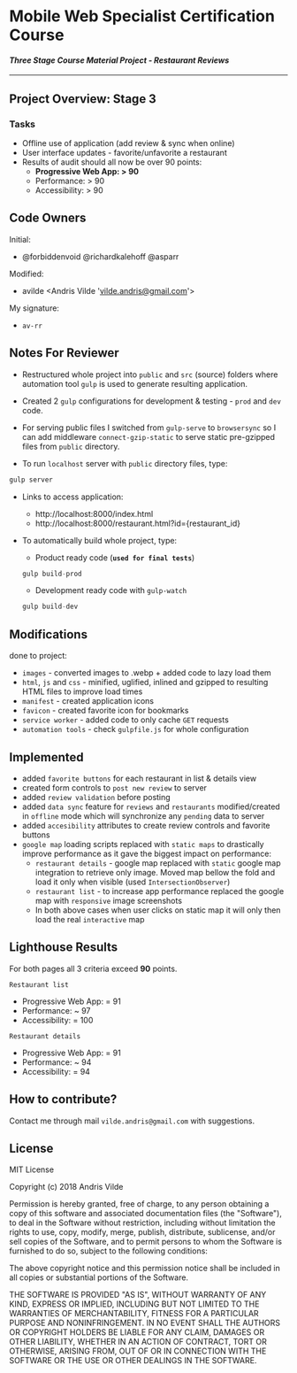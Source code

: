 # Mobile Web Specialist Certification Course
#### _Three Stage Course Material Project - Restaurant Reviews_
---
## Project Overview: Stage 3

### Tasks
- Offline use of application (add review & sync when online)
- User interface updates - favorite/unfavorite a restaurant
- Results of audit should all now be over 90 points:
    * **Progressive Web App: > 90**
    * Performance: > 90
    * Accessibility: > 90


## Code Owners
Initial:
* @forbiddenvoid @richardkalehoff @asparr

Modified: 
* avilde <Andris Vilde 'vilde.andris@gmail.com'>

My signature:
* `av-rr`

## Notes For Reviewer

* Restructured whole project into `public` and `src` (source) folders where automation tool `gulp` is used to generate resulting application.

* Created 2 `gulp` configurations for development & testing - `prod` and `dev` code.

* For serving public files I switched from `gulp-serve` to `browsersync` so I can add middleware `connect-gzip-static` to serve static pre-gzipped files from `public` directory.

* To run `localhost` server with `public` directory files, type:
```js
gulp server
```

* Links to access application:
    * http://localhost:8000/index.html
    * http://localhost:8000/restaurant.html?id={restaurant_id}

* To automatically build whole project, type:
    * Product ready code (**`used for final tests`**)
    ```js
    gulp build-prod
    ```
    * Development ready code with `gulp-watch`
    ```js
    gulp build-dev
    ```

## Modifications
done to project:
* `images` - converted images to .webp + added code to lazy load them
* `html`, `js` and `css` - minified, uglified, inlined and gzipped to resulting HTML files to improve load times
* `manifest` - created application icons
* `favicon` - created favorite icon for bookmarks
* `service worker` - added code to only cache `GET` requests
* `automation tools` - check `gulpfile.js` for whole configuration

## Implemented

* added `favorite buttons` for each restaurant in list & details view
* created form controls to `post new review` to server
* added `review validation` before posting
* added `data sync` feature for `reviews` and `restaurants` modified/created in `offline` mode which will synchronize any `pending` data to server
* added `accesibility` attributes to create review controls and favorite buttons
* `google map` loading scripts replaced with `static maps` to drastically improve performance as it gave the biggest impact on performance:
    * `restaurant details` - google map replaced with `static` google map integration to retrieve only image. Moved map bellow the fold and load it only when visible (used `IntersectionObserver`)
    * `restaurant list` - to increase app performance replaced the google map with `responsive` image screenshots
    * In both above cases when user clicks on static map it will only then load the real `interactive` map


## Lighthouse Results
For both pages all 3 criteria exceed **90** points.

`Restaurant list`
* Progressive Web App: = 91
* Performance: ~ 97
* Accessibility: = 100

`Restaurant details`
* Progressive Web App: = 91
* Performance: ~ 94
* Accessibility: = 94

## How to contribute?
Contact me through mail `vilde.andris@gmail.com` with suggestions.

## License
MIT License

Copyright (c) 2018 Andris Vilde

Permission is hereby granted, free of charge, to any person obtaining a copy
of this software and associated documentation files (the "Software"), to deal
in the Software without restriction, including without limitation the rights
to use, copy, modify, merge, publish, distribute, sublicense, and/or sell
copies of the Software, and to permit persons to whom the Software is
furnished to do so, subject to the following conditions:

The above copyright notice and this permission notice shall be included in all
copies or substantial portions of the Software.

THE SOFTWARE IS PROVIDED "AS IS", WITHOUT WARRANTY OF ANY KIND, EXPRESS OR
IMPLIED, INCLUDING BUT NOT LIMITED TO THE WARRANTIES OF MERCHANTABILITY,
FITNESS FOR A PARTICULAR PURPOSE AND NONINFRINGEMENT. IN NO EVENT SHALL THE
AUTHORS OR COPYRIGHT HOLDERS BE LIABLE FOR ANY CLAIM, DAMAGES OR OTHER
LIABILITY, WHETHER IN AN ACTION OF CONTRACT, TORT OR OTHERWISE, ARISING FROM,
OUT OF OR IN CONNECTION WITH THE SOFTWARE OR THE USE OR OTHER DEALINGS IN THE
SOFTWARE.